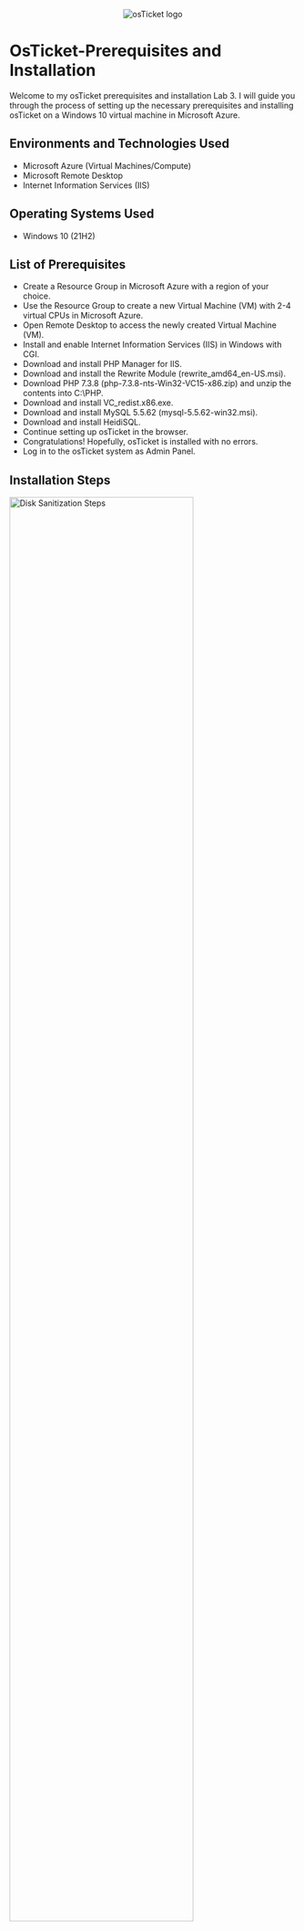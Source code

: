 <p align="center">
<img src="https://i.imgur.com/Clzj7Xs.png" alt="osTicket logo"/>
</p>

<h1>OsTicket-Prerequisites and Installation</h1>
Welcome to my osTicket prerequisites and installation Lab 3. I will guide you through the process of setting up the necessary prerequisites and installing osTicket on a Windows 10 virtual machine in Microsoft Azure.<br />


<h2>Environments and Technologies Used</h2>

- Microsoft Azure (Virtual Machines/Compute)
- Microsoft Remote Desktop
- Internet Information Services (IIS)

<h2>Operating Systems Used </h2>

- Windows 10</b> (21H2)

<h2>List of Prerequisites</h2>

- Create a Resource Group in Microsoft Azure with a region of your choice.
- Use the Resource Group to create a new Virtual Machine (VM) with 2-4 virtual CPUs in Microsoft Azure.
- Open Remote Desktop to access the newly created Virtual Machine (VM).
- Install and enable Internet Information Services (IIS) in Windows with CGI.
- Download and install PHP Manager for IIS.
- Download and install the Rewrite Module (rewrite_amd64_en-US.msi).
- Download PHP 7.3.8 (php-7.3.8-nts-Win32-VC15-x86.zip) and unzip the contents into C:\PHP.
- Download and install VC_redist.x86.exe.
- Download and install MySQL 5.5.62 (mysql-5.5.62-win32.msi).
- Download and install HeidiSQL.
- Continue setting up osTicket in the browser.
- Congratulations! Hopefully, osTicket is installed with no errors.
- Log in to the osTicket system as Admin Panel.

<h2>Installation Steps</h2>
<p>
<img src="https://user-images.githubusercontent.com/95878059/229222998-2a42ecea-4111-415a-8ef5-fac718b95a33.jpg" height="80%" width="80%" alt="Disk Sanitization Steps"/>
</p><p>
To provide further context, VM-OsTicket is the name of the Virtual Machine (VM) that you have created in Windows 10 using Microsoft Azure. It will be used to install and run osTicket, the open-source ticketing system, on your machine.
</p>
<br />
<p>
<img src="https://user-images.githubusercontent.com/95878059/229243869-bba4da25-8bd3-447d-86a1-80ccb63c5d18.jpg"/>
</p>
<p>
To access your VM, you will need to copy its IP address. Please follow these steps:

- Go to the VM-OsTicket overview in Microsoft Azure.
- Locate the IP address of the VM.
- Copy the IP address to your clipboard.
- You will need the IP address to access the VM using the Microsoft Remote Desktop App or any other remote desktop client.
</p>
<br />

<p>
<img src="https://user-images.githubusercontent.com/95878059/229248114-e1f4ea9e-1554-46e5-b5fc-6aeb73be9541.jpg" height="80%" width="80%" alt="Disk Sanitization Steps" />
</p>
<p>
If you are using macOS, you can use the Microsoft Remote Desktop App to access the Virtual Machine (VM). Please follow these steps:

- Open the Microsoft Remote Desktop App on your macOS.
- Paste the IP address that you copied from Step 2 into the "PC name" field.
- Click on "Add" to establish a remote desktop connection to the VM.
- Enter your login credentials for the VM when prompted.
Once you have successfully logged in to the VM, you can continue with the next steps of your installation process.
</p>
<br />

<p>
<img src="https://user-images.githubusercontent.com/95878059/229244555-a4f8f6fd-c785-4572-b1cd-a08a031056ec.PNG" height="80%" width="80%" alt="Disk Sanitization Steps"/>
</p>
<p>
To enable CGI in Windows 10, please follow these steps:

- Go to the Control Panel on your Windows 10 machine.
- Click on "Programs and Features."
- Click on "Turn Windows features on or off."
- Locate "Internet Information Services" and expand the node.
- Locate "World Wide Web Services" and expand the node.
- Locate "Application Development Features" and expand the node.
- Check the box next to "CGI."
- Click "OK" to save the changes.
- CGI is now enabled on your Windows 10 machine and you can proceed with installing and configuring osTicket..
</p>
<br />

<p>
<img src="https://user-images.githubusercontent.com/95878059/229245490-29fcbe90-0319-4660-b0eb-00e619257d23.PNG" height="80%" width="80%" alt="Disk Sanitization Steps"/>
</p>
<p>
download and install the Rewrite Module (rewrite_amd64_en-US.msi)
</p>
<br />

<p>
<img src="https://user-images.githubusercontent.com/95878059/229245786-cab3d218-19af-49bb-95aa-e4bc8b27e510.PNG"/>
</p>
<p>
download and install MySQL 5.5.62 (mysql-5.5.62-win32.msi)
</p>
<br />

<p>
<img src="https://user-images.githubusercontent.com/95878059/229246060-2ee10216-a2f0-4d36-950c-76cdb02a2224.PNG"/>
</p>
<p>
Install osTicket v1.15.8. Copy the UPLOAD folder and paste it into C - inetpub - wwwroot, then restart Internet Information Services Manager. IIS Manager can be found in the start menu.

</p>
<br />

<p>
<img src="https://user-images.githubusercontent.com/95878059/229246189-cb4bdf55-e468-47e6-b318-ebafd030a83b.PNG" height="80%" width="80%" alt="Disk Sanitization Steps"/>
</p>
<p>
Extract and copy “upload” folder to c:\inetpub\wwwroot Within c:\inetpub\wwwroot, Rename “upload” to “osTicket”

</p>
<br />

<p>
<img src="https://user-images.githubusercontent.com/95878059/229246488-dac3303e-6c4b-484a-9806-3b5b3a958d22.PNG" height="80%" width="80%" alt="Disk Sanitization Steps"/>
</p>
<p>
To access the osTicket installation page, please follow these steps:

- Open Internet Information Services (IIS) Manager.
- Locate and click on "Sites" in the left-hand pane.
- Click on "Default Web Site."
- Locate the folder for your osTicket installation.
- On the Right-click on the folder and select "Browse *:80" from the context menu.
- You will be redirected to the osTicket installation page in your web browser. From there, you can proceed with setting up osTicket as per the installation instructions.

</p>
<br />

<p>
<img src="https://user-images.githubusercontent.com/95878059/229246594-e503be3a-143e-455f-a0f6-e8b7563da5c3.PNG" height="80%" width="80%" alt="Disk Sanitization Steps"/>
</p>
<p>
To begin the basic installation of osTicket, please follow these steps:

- Open your web browser.
- Enter the IP address or domain name of your osTicket installation in the address bar.
- Press "Enter" to navigate to the osTicket installation page.
- Fill out the basic installation form with the required information, including your database details and administrator account credentials.
- Click "Install" to begin the installation process.
- Once the installation is complete, you will be able to access the osTicket helpdesk and start providing support to your users.</p>
<br />

<p>
<img src="https://user-images.githubusercontent.com/95878059/229246823-ec6281f2-5167-442e-a145-264eeff2571f.PNG" height="80%" width="80%" alt="Disk Sanitization Steps"/>
</p>
<p>
Download and Install HeidiSQL 
Create a new session, root/Password1
Connect to the session
Create a database called “osTicket”
</p>
<br />

<p>
<img src="https://user-images.githubusercontent.com/95878059/229247629-ba898b58-739e-48b0-b754-700d868b50f9.PNG" height="80%" width="80%" alt="Disk Sanitization Steps"/>
</p>
<p>
To proceed with the basic installation, you will need to create a password for the root user. Please ensure that your password meets the complexity requirements and security best practices.</p>
<br />

<p>
<img src="https://user-images.githubusercontent.com/95878059/229247247-001508b4-24cc-4373-b71e-fb819cdefdb3.PNG" height="80%" width="80%" alt="Disk Sanitization Steps"/>
</p>
<p>
To begin setting up osTicket, you will need to create a database. Please follow the instructions above to create a database called "osticket".</p>
<br />

<p>
<img src="https://user-images.githubusercontent.com/95878059/229247783-2567743b-dbee-4a9a-9af3-394d332fefcd.PNG" height="80%" width="80%" alt="Disk Sanitization Steps"/>
</p>
<p>
To access the osTicket Admin Panel, please enter your credentials and log in. From there, you will be able to manage and customize your osTicket installation.
</p>
<br />

